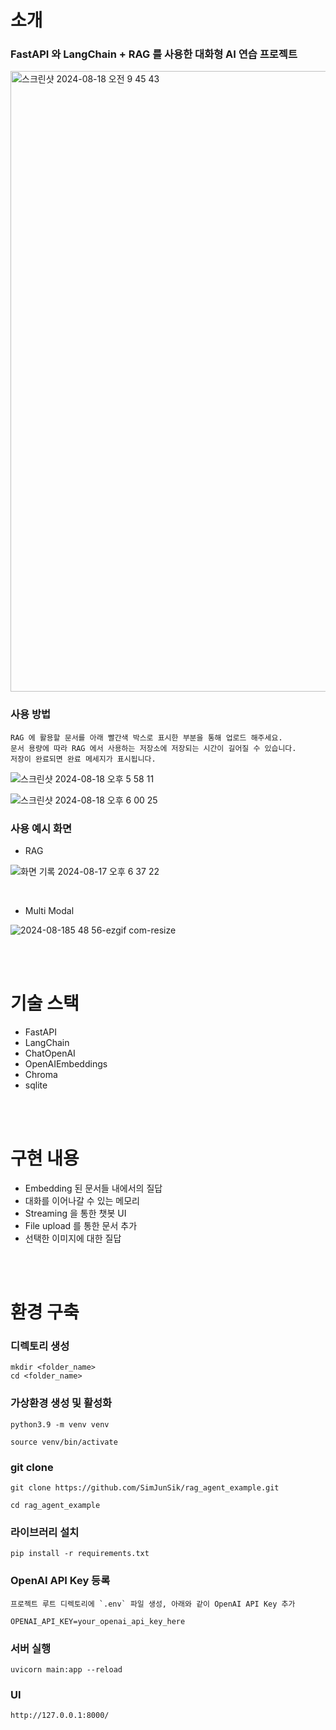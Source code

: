 # 소개
### FastAPI 와 LangChain + RAG 를 사용한 대화형 AI 연습 프로젝트

<img width="993" alt="스크린샷 2024-08-18 오전 9 45 43" src="https://github.com/user-attachments/assets/b9ec7c7e-4862-480c-bdba-3d526c1eb48d">

### 사용 방법
```
RAG 에 활용할 문서를 아래 빨간색 박스로 표시한 부분을 통해 업로드 해주세요.
문서 용량에 따라 RAG 에서 사용하는 저장소에 저장되는 시간이 길어질 수 있습니다.
저장이 완료되면 완료 메세지가 표시됩니다.
```
![스크린샷 2024-08-18 오후 5 58 11](https://github.com/user-attachments/assets/d8e0bb7f-35ad-4e38-b942-0961e73eae53)

![스크린샷 2024-08-18 오후 6 00 25](https://github.com/user-attachments/assets/7ecdaeb6-7cc6-4d43-88aa-bc8a5c0c690f)

### 사용 예시 화면
- RAG

![화면 기록 2024-08-17 오후 6 37 22](https://github.com/user-attachments/assets/d36e6585-7d24-4578-92d8-1341283befba)

<br/>

- Multi Modal

![2024-08-185 48 56-ezgif com-resize](https://github.com/user-attachments/assets/8cf1d7c3-1ce0-45fc-83bc-3e5cb29e269b)

</br><br/>

# 기술 스택
- FastAPI
- LangChain
- ChatOpenAI
- OpenAIEmbeddings
- Chroma
- sqlite

<br/><br/>

# 구현 내용
- Embedding 된 문서들 내에서의 질답
- 대화를 이어나갈 수 있는 메모리
- Streaming 을 통한 챗봇 UI
- File upload 를 통한 문서 추가
- 선택한 이미지에 대한 질답

<br/><br/>

# 환경 구축
### 디렉토리 생성
```
mkdir <folder_name>
cd <folder_name>
```

### 가상환경 생성 및 활성화
```
python3.9 -m venv venv

source venv/bin/activate
```

### git clone
```
git clone https://github.com/SimJunSik/rag_agent_example.git

cd rag_agent_example
```

### 라이브러리 설치
```
pip install -r requirements.txt
```

### OpenAI API Key 등록
```
프로젝트 루트 디렉토리에 `.env` 파일 생성, 아래와 같이 OpenAI API Key 추가

OPENAI_API_KEY=your_openai_api_key_here
```

### 서버 실행
```
uvicorn main:app --reload
```

### UI
```
http://127.0.0.1:8000/
```

<br/><br/>
